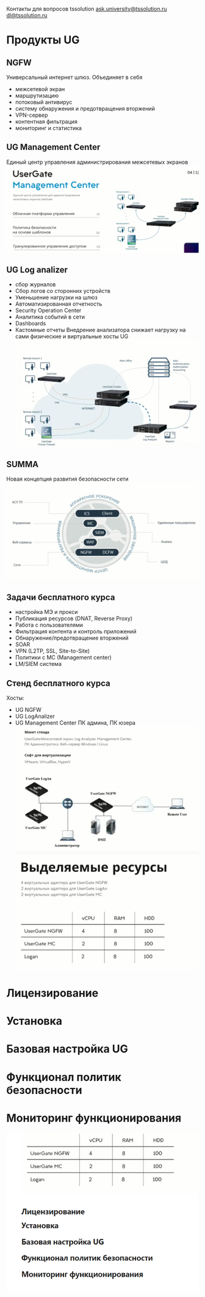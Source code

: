 Контакты для вопросов tssolution
ask.university@tssolution.ru
dl@tssolution.ru
# Продукты UG
## NGFW
Универсальный интернет шлюз. Объединяет в себя 
- межсетевой экран
- маршрутизацию
- потоковый антивирус
- систему обнаружения и предотвращения вторжений
- VPN-сервер
- контентная фильтрация
- мониторинг и статистика

## UG Management Center
Единый центр управления администрирования межсетевых экранов
![](UserGate/Pictures/Pasted_image_20250105201010.png)

## UG Log analizer
- сбор журналов
- Сбор логов со сторонних устройств
- Уменьшение нагрузки на шлюз
- Автоматизированная отчетность
- Security Operation Center
- Аналитика событий в сети
- Dashboards
- Кастомные отчеты
Внедрение анализатора снижает нагрузку на сами физические и виртуальные хосты UG
![](UserGate/Pictures/Pasted_image_20250105201411.png)
## SUMMA
Новая концепция развития  безопасности сети
![](UserGate/Pictures/Pasted_image_20250105201602.png)
## Задачи бесплатного курса
- настройка МЭ и прокси
- Публикация ресурсов (DNAT, Reverse Proxy)
- Работа с пользователями
- Фильтрация контента и контроль приложений
- Обнаружение/предотвращение вторжений
- SOAR
- VPN (L2TP, SSL, Site-to-Site)
- Политики с MC (Management center)
- LM/SIEM система

## Стенд бесплатного курса
Хосты:
- UG NGFW
- UG LogAnalizer
- UG Management Center
ПК админа, ПК юзера
![](UserGate/Pictures/Pasted_image_20250105202043.png)
![](UserGate/Pictures/Pasted_image_20250105202252.png)

# Лицензирование
# Установка

# Базовая настройка UG

# Функционал политик безопасности

# Мониторинг функционирования
![](../Pictures/Pasted_image_20250123003758.png)